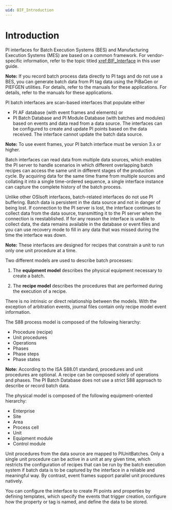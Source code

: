 ```yaml
---
uid: BIF_Introduction
---
```


# Introduction

<!-- Customized for Emerson DeltaV -->

PI interfaces for Batch Execution Systems (BES) and Manufacturing Execution Systems (MES) are based on a common framework. For vendor-specific information, refer to the topic titled <xref:BIF_Interface> in this user guide.

**Note:** If you record batch process data directly to PI tags and do not use a BES, you can generate batch data from PI tag data using the PiBaGen or PIEFGEN utilities. For details, refer to the manuals for these applications. For details, refer to the manuals for these applications.

PI batch interfaces are scan-based interfaces that populate either

* PI AF database (with event frames and elements) or 
* PI Batch Database and PI Module Database (with batches and modules) based on events and data read from a data source. The interfaces can be configured to create and update PI points based on the data received. The interface cannot update the batch data source.               

**Note:** To use event frames, your PI batch interface must be version 3.x or higher.                   

Batch interfaces can read data from multiple data sources, which enables the PI server to handle scenarios in which different overlapping batch recipes can access the same unit in different stages of the production cycle. By acquiring data for the same time frame from multiple sources and collating it into a single time-ordered sequence, a single interface instance can capture the complete history of the batch process.

Unlike other OSIsoft interfaces, batch-related interfaces do not use PI buffering. Batch data is persistent in the data source and not in danger of being lost. If connection to the PI server is lost, the interface continues to collect data from the data source, transmitting it to the PI server when the connection is reestablished. If for any reason the interface is unable to collect data, the data remains available in the database or event files and you can use recovery mode to fill in any data that was missed during the time the interface was down.

**Note:**  These interfaces are designed for recipes that constrain a unit to run only one unit procedure at a time.

<!-- end comment-->

<!-- Content below applies to all interfaces. -->

Two different models are used to describe batch processes: 

1. The **equipment model** describes the physical equipment necessary to create a batch. 

2. The **recipe model** describes the procedures that are performed during the execution of a recipe. 

There is no intrinsic or direct relationship between the models. With the exception of arbitration events, journal files contain only recipe model event information. 

The S88 process model is composed of the following hierarchy:

* Procedure (recipe) 
* Unit procedures 
* Operations 
* Phases 
* Phase steps 
* Phase states 

**Note:** According to the ISA S88.01 standard, procedures and unit procedures are optional. A recipe can be composed solely of operations and phases. The PI Batch Database does not use a strict S88 approach to describe or record batch data.

The physical model is composed of the following equipment-oriented hierarchy:

* Enterprise 
* Site 
* Area 
* Process cell 
* Unit 
* Equipment module 
* Control module 

Unit procedures from the data source are mapped to PIUnitBatches. Only a single unit procedure can be active in a unit at any given time, which restricts the configuration of recipes that can be run by the batch execution system if batch data is to be captured by the interface in a reliable and meaningful way. By contrast, event frames support parallel unit procedures natively. 

You can configure the interface to create PI points and properties by defining templates, which specify the events that trigger creation, configure how the property or tag is named, and define the data to be stored. 